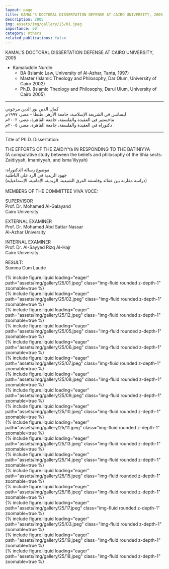 ```yaml
---
layout: page
title: KAMAL'S DOCTORAL DISSERTATION DEFENSE AT CAIRO UNIVERSITY, 2005
description: 2005
img: assets/img/gallery/25/01.jpeg
importance: 50
category: Others
related_publications: false
---
```


<p class="distill-post-title">KAMAL'S DOCTORAL DISSERTATION DEFENSE AT CAIRO UNIVERSITY, 2005</p>

- Kamaluddin Nurdin
  - BA (Islamic Law, University of Al-Azhar, Tanta, 1997)
  - Master (Islamic Theology and Philosophy, Dar Olum, University of Cairo 2002)
  - Ph.D. (Islamic Theology and Philosophy, Darul Ulum, University of Cairo 2005)

---

<div class="rtl">
كمال الدين نور الدين مرجوني
  <br>
ليسانس في الشريعة الإسلامية، جامعة الأزهر، طنطا - مصر، ١٩٩٧م
  <br>
ماجستير في العقيدة والفلسفة، جامعة القاهرة، مصر، ٢٠٠٢م
  <br>
دكتوراه في العقيدة والفلسفة، جامعة القاهرة، مصر، ٢٠٠٥م
</div>

---

Title of Ph.D. Dissertation:

THE EFFORTS OF THE ZAIDIYYa IN RESPONDING TO THE BATINIYYA
<br>
(A comparative study between the beliefs and philosophy of the Shia sects: Zaidiyyah, Imamiyyah, and Isma'iliyyah)

<div class="rtl">
:موضوع رسالة الدكتوراه
<br>
جهود الزيدية في الرد على الباطنية
<br>
(دراسة مقارنة بين عقائد وفلسفة الفرق الشيعية، الزيدية، الإمامية، الإسماعيلية)
</div>
<br>
MEMBERS OF THE COMMITTEE VIVA VOCE:

SUPERVISOR
<br>Prof. Dr. Mohamed Al-Galayand
<br>Cairo University

EXTERNAL EXAMINER
<br>Prof. Dr. Mohamed Abd Sattar Nassar
<br>Al-Azhar University

INTERNAL EXAMINER
<br>Prof. Dr. Al-Sayyed Rizq Al-Hajr
<br>Cairo University

RESULT:
<br>Summa Cum Laude

<div class="row mt-3">
    <div class="col-sm mt-3 mt-md-0">
        {% include figure.liquid loading="eager" path="assets/img/gallery/25/01.jpeg" class="img-fluid rounded z-depth-1" zoomable=true %}
    </div>
    <div class="col-sm mt-3 mt-md-0">
        {% include figure.liquid loading="eager" path="assets/img/gallery/25/02.jpeg" class="img-fluid rounded z-depth-1" zoomable=true %}
    </div>
</div>
<div class="row mt-3">
    <div class="col-sm mt-3 mt-md-0">
        {% include figure.liquid loading="eager" path="assets/img/gallery/25/12.jpeg" class="img-fluid rounded z-depth-1" zoomable=true %}
    </div>
    <div class="col-sm mt-3 mt-md-0">
        {% include figure.liquid loading="eager" path="assets/img/gallery/25/05.jpeg" class="img-fluid rounded z-depth-1" zoomable=true %}
    </div>
    
</div>
<div class="row mt-3">
    <div class="col-sm mt-3 mt-md-0">
        {% include figure.liquid loading="eager" path="assets/img/gallery/25/06.jpeg" class="img-fluid rounded z-depth-1" zoomable=true %}
    </div>
    <div class="col-sm mt-3 mt-md-0">
        {% include figure.liquid loading="eager" path="assets/img/gallery/25/07.jpeg" class="img-fluid rounded z-depth-1" zoomable=true %}
    </div>
</div>
<div class="row mt-3">
    <div class="col-sm mt-3 mt-md-0">
        {% include figure.liquid loading="eager" path="assets/img/gallery/25/08.jpeg" class="img-fluid rounded z-depth-1" zoomable=true %}
    </div>
    <div class="col-sm mt-3 mt-md-0">
        {% include figure.liquid loading="eager" path="assets/img/gallery/25/09.jpeg" class="img-fluid rounded z-depth-1" zoomable=true %}
    </div>
</div>
<div class="row mt-3">
    <div class="col-sm mt-3 mt-md-0">
        {% include figure.liquid loading="eager" path="assets/img/gallery/25/10.jpeg" class="img-fluid rounded z-depth-1" zoomable=true %}
    </div>
    <div class="col-sm mt-3 mt-md-0">
        {% include figure.liquid loading="eager" path="assets/img/gallery/25/11.jpeg" class="img-fluid rounded z-depth-1" zoomable=true %}
    </div>
</div>
<div class="row mt-3">
    <div class="col-sm mt-3 mt-md-0">
        {% include figure.liquid loading="eager" path="assets/img/gallery/25/13.jpeg" class="img-fluid rounded z-depth-1" zoomable=true %}
    </div>
    <div class="col-sm mt-3 mt-md-0">
        {% include figure.liquid loading="eager" path="assets/img/gallery/25/14.jpeg" class="img-fluid rounded z-depth-1" zoomable=true %}
    </div>
</div>
<div class="row mt-3">
    <div class="col-sm mt-3 mt-md-0">
        {% include figure.liquid loading="eager" path="assets/img/gallery/25/15.jpeg" class="img-fluid rounded z-depth-1" zoomable=true %}
    </div>
    <div class="col-sm mt-3 mt-md-0">
        {% include figure.liquid loading="eager" path="assets/img/gallery/25/16.jpeg" class="img-fluid rounded z-depth-1" zoomable=true %}
    </div>
</div>
<div class="row mt-3">
    <div class="col-sm mt-3 mt-md-0">
        {% include figure.liquid loading="eager" path="assets/img/gallery/25/17.jpeg" class="img-fluid rounded z-depth-1" zoomable=true %}
    </div>
    <div class="col-sm mt-3 mt-md-0">
        {% include figure.liquid loading="eager" path="assets/img/gallery/25/03.jpeg" class="img-fluid rounded z-depth-1" zoomable=true %}
    </div>
</div>
<div class="row mt-3">
    <div class="col-sm mt-3 mt-md-0">
        {% include figure.liquid loading="eager" path="assets/img/gallery/25/19.jpeg" class="img-fluid rounded z-depth-1" zoomable=true %}
    </div>
    <div class="col-sm mt-3 mt-md-0">
        {% include figure.liquid loading="eager" path="assets/img/gallery/25/18.jpeg" class="img-fluid rounded z-depth-1" zoomable=true %}
    </div>
</div>
